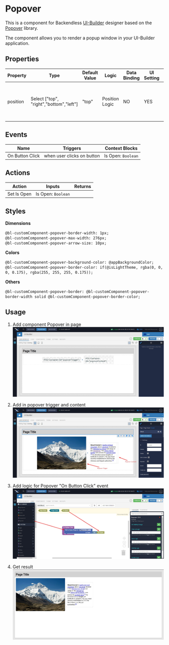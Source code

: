 # Popover

This is a component for Backendless [UI-Builder](https://backendless.com/developers/#ui-builder) designer based on the [Popover](https://react-bootstrap.github.io/components/overlays/#popovers) library.

The component allows you to render a popup window in your UI-Builder application.

## Properties

| Property    | Type                                    | Default Value | Logic              | Data Binding | UI Setting | Description                                                            |
|-------------|-----------------------------------------|---------------|--------------------|--------------|------------|------------------------------------------------------------------------|
| position    | Select ["top", "right","bottom","left"] | "top"         | Position Logic     | NO           | YES        | Allows to determine the position of the popover relative to the button |

## Events

| Name            | Triggers                   | Context Blocks     |
|-----------------|----------------------------|--------------------|
| On Button Click | when user clicks on button | Is Open: `Boolean` |

## Actions

| Action      | Inputs             | Returns |
|-------------|--------------------|---------|
| Set Is Open | Is Open: `Boolean` |         |

## Styles

**Dimensions**
```
@bl-customComponent-popover-border-width: 1px;
@bl-customComponent-popover-max-width: 276px;
@bl-customComponent-popover-arrow-size: 10px;
```

**Colors**
```
@bl-customComponent-popover-background-color: @appBackgroundColor;
@bl-customComponent-popover-border-color: if(@isLightTheme, rgba(0, 0, 0, 0.175), rgba(255, 255, 255, 0.175));
```

**Others**
```
@bl-customComponent-popover-border: @bl-customComponent-popover-border-width solid @bl-customComponent-popover-border-color;
```

## Usage

1. Add component Popover in page
    ![add component in page](./example-images/add-in-page.jpg)

2. Add in popover trigger and content
    ![add trigger and content](./example-images/add-triger-and-content.jpg)

3. Add logic for Popover "On Button Click" event
    ![add logic for on button click](./example-images/on-button-click-event.jpg)

4. Get result
    ![result](./example-images/result.jpg)
